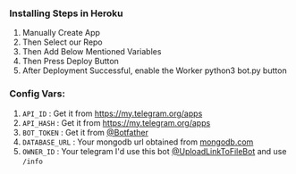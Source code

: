 ### Installing Steps in Heroku

1. Manually Create App
2. Then Select our Repo
3. Then Add Below Mentioned Variables 
4. Then Press Deploy Button
5. After Deployment Successful, enable the Worker python3 bot.py button


### Config Vars:

1. `API_ID` : Get it from https://my.telegram.org/apps 
2. `API_HASH` : Get it from https://my.telegram.org/apps
3. `BOT_TOKEN` : Get it from [@Botfather](https://t.me/botfather)
4. `DATABASE_URL` : Your mongodb url obtained from [mongodb.com](https://www.mongodb.com)
5. `OWNER_ID` : Your telegram I'd use this bot [@UploadLinkToFileBot](https://telegram.dog/UploadLinkToFileBot) and use `/info`


